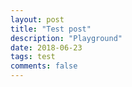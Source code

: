 ```yaml
---
layout: post
title: "Test post"
description: "Playground"
date: 2018-06-23
tags: test
comments: false
---
```


